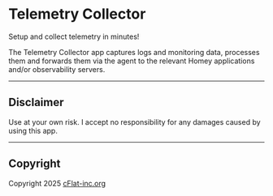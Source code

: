 # Telemetry Collector

Setup and collect telemetry in minutes!

The Telemetry Collector app captures logs and monitoring data, processes them and forwards them via the agent to the relevant Homey applications and/or observability servers.

---

## Disclaimer

Use at your own risk. I accept no responsibility for any damages caused by using this app.

---

## Copyright

Copyright 2025 [cFlat-inc.org](https://cFlat-inc.org)